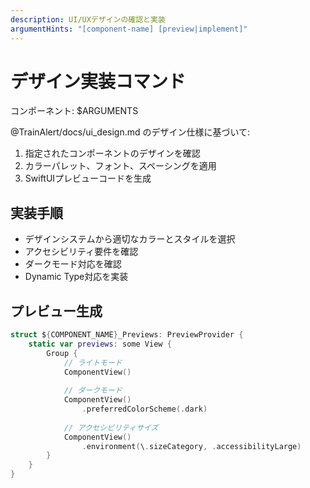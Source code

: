 ```yaml
---
description: UI/UXデザインの確認と実装
argumentHints: "[component-name] [preview|implement]"
---
```


# デザイン実装コマンド

コンポーネント: $ARGUMENTS

@TrainAlert/docs/ui_design.md のデザイン仕様に基づいて:

1. 指定されたコンポーネントのデザインを確認
2. カラーパレット、フォント、スペーシングを適用
3. SwiftUIプレビューコードを生成

## 実装手順
- デザインシステムから適切なカラーとスタイルを選択
- アクセシビリティ要件を確認
- ダークモード対応を確認
- Dynamic Type対応を実装

## プレビュー生成
```swift
struct ${COMPONENT_NAME}_Previews: PreviewProvider {
    static var previews: some View {
        Group {
            // ライトモード
            ComponentView()
            
            // ダークモード
            ComponentView()
                .preferredColorScheme(.dark)
            
            // アクセシビリティサイズ
            ComponentView()
                .environment(\.sizeCategory, .accessibilityLarge)
        }
    }
}
```
